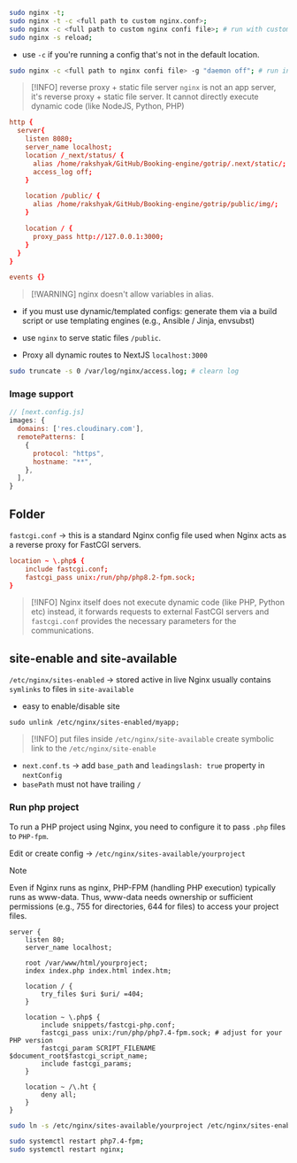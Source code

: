 ```sh
sudo nginx -t;
sudo nginx -t -c <full path to custom nginx.conf>;
sudo nginx -c <full path to custom nginx confi file>; # run with custom config
sudo nginx -s reload;
```
- use `-c` if you're running a config that's not in the default location.

```sh
sudo nginx -c <full path to nginx confi file> -g "daemon off"; # run in foreground
```

> [!INFO] reverse proxy + static file server
> `nginx` is not an app server, it's reverse proxy + static file server. It cannot directly execute dynamic code (like NodeJS, Python, PHP)

```conf
http {
  server{
    listen 8080;
    server_name localhost;
    location /_next/status/ {
      alias /home/rakshyak/GitHub/Booking-engine/gotrip/.next/static/;
      access_log off;
    }

    location /public/ {
      alias /home/rakshyak/GitHub/Booking-engine/gotrip/public/img/;
    }

    location / {
      proxy_pass http://127.0.0.1:3000;
    }
  }
}

events {}

```


> [!WARNING] nginx doesn't allow variables in alias.
- if you must use dynamic/templated configs: generate them via a build script or use templating engines (e.g., Ansible / Jinja, envsubst)

- use `nginx` to serve static files `/public`.
- Proxy all dynamic routes to NextJS `localhost:3000`


```sh
sudo truncate -s 0 /var/log/nginx/access.log; # clearn log
```

### Image support
```js
// [next.config.js]
images: {
  domains: ['res.cloudinary.com'],
  remotePatterns: [
    {
      protocol: "https",
      hostname: "**",
    },
  ],
}
```

## Folder
`fastcgi.conf` -> this is a standard Nginx config file used when Nginx acts as a reverse proxy for FastCGI servers.
```conf
location ~ \.php$ {
    include fastcgi.conf;
    fastcgi_pass unix:/run/php/php8.2-fpm.sock;
}

```

> [!INFO] Nginx itself does not execute dynamic code (like PHP, Python etc) instead, it forwards requests to external FastCGI servers and `fastcgi.conf` provides the necessary parameters for the communications.

## site-enable and site-available
`/etc/nginx/sites-enabled` -> stored active in live Nginx usually contains `symlinks` to files in `site-available`

- easy to enable/disable site
```shell
sudo unlink /etc/nginx/sites-enabled/myapp;
```

> [!INFO] put files inside `/etc/nginx/site-available` create symbolic link to the `/etc/nginx/site-enable`
- `next.conf.ts` -> add `base_path` and `leadingslash: true` property in `nextConfig`
- `basePath` must not have trailing `/`

### Run php project
To run a PHP project using Nginx, you need to configure it to pass `.php` files to `PHP-fpm`.

Edit or create config -> `/etc/nginx/sites-available/yourproject`

> [!NOTE]
> Even if Nginx runs as nginx, PHP-FPM (handling PHP execution) typically runs as www-data. Thus, www-data needs ownership or sufficient permissions (e.g., 755 for directories, 644 for files) to access your project files.

```nginx
server {
    listen 80;
    server_name localhost;

    root /var/www/html/yourproject;
    index index.php index.html index.htm;

    location / {
        try_files $uri $uri/ =404;
    }

    location ~ \.php$ {
        include snippets/fastcgi-php.conf;
        fastcgi_pass unix:/run/php/php7.4-fpm.sock; # adjust for your PHP version
        fastcgi_param SCRIPT_FILENAME $document_root$fastcgi_script_name;
        include fastcgi_params;
    }

    location ~ /\.ht {
        deny all;
    }
}

```

```bash
sudo ln -s /etc/nginx/sites-available/yourproject /etc/nginx/sites-enabled/

sudo systemctl restart php7.4-fpm;
sudo systemctl restart nginx;
```
